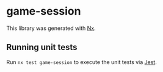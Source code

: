 # game-session

This library was generated with [Nx](https://nx.dev).

## Running unit tests

Run `nx test game-session` to execute the unit tests via [Jest](https://jestjs.io).
